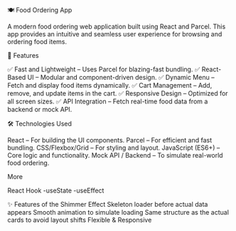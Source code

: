 🍽️ Food Ordering App

A modern food ordering web application built using React and Parcel. This app provides an intuitive and seamless user experience for browsing and ordering food items.

🚀 Features

✅ Fast and Lightweight – Uses Parcel for blazing-fast bundling.
✅ React-Based UI – Modular and component-driven design.
✅ Dynamic Menu – Fetch and display food items dynamically.
✅ Cart Management – Add, remove, and update items in the cart.
✅ Responsive Design – Optimized for all screen sizes.
✅ API Integration – Fetch real-time food data from a backend or mock API.

🛠️ Technologies Used

React – For building the UI components.
Parcel – For efficient and fast bundling.
CSS/Flexbox/Grid – For styling and layout.
JavaScript (ES6+) – Core logic and functionality.
Mock API / Backend – To simulate real-world food ordering.

More

React Hook
  -useState
  -useEffect


✨ Features of the Shimmer Effect
Skeleton loader before actual data appears
Smooth animation to simulate loading
Same structure as the actual cards to avoid layout shifts
Flexible & Responsive
